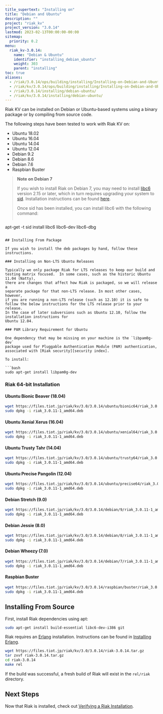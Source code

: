 ```yaml
---
title_supertext: "Installing on"
title: "Debian and Ubuntu"
description: ""
project: "riak_kv"
project_version: "3.0.14"
lastmod: 2023-02-13T00:00:00-00:00
sitemap:
  priority: 0.2
menu:
  riak_kv-3.0.14:
    name: "Debian & Ubuntu"
    identifier: "installing_debian_ubuntu"
    weight: 303
    parent: "installing"
toc: true
aliases:
  - /riak/3.0.14/ops/building/installing/Installing-on-Debian-and-Ubuntu
  - /riak/kv/3.0.14/ops/building/installing/Installing-on-Debian-and-Ubuntu
  - /riak/3.0.14/installing/debian-ubuntu/
  - /riak/kv/3.0.14/installing/debian-ubuntu/
---
```


[install source index]: {{<baseurl>}}riak/kv/3.0.14/setup/installing/source/
[security index]: {{<baseurl>}}riak/kv/3.0.14/using/security/
[install source erlang]: {{<baseurl>}}riak/kv/3.0.14/setup/installing/source/erlang
[install verify]: {{<baseurl>}}riak/kv/3.0.14/setup/installing/verify

Riak KV can be installed on Debian or Ubuntu-based systems using a binary
package or by compiling from source code.

The following steps have been tested to work with Riak KV on:

- Ubuntu 18.02
- Ubuntu 16.04
- Ubuntu 14.04
- Ubuntu 12.04
- Debian 9.2
- Debian 8.6
- Debian 7.6
- Raspbian Buster

> **Note on Debian 7**
>
> If you wish to install Riak on Debian 7, you may need to install
[libc6](https://packages.debian.org/search?keywords=libc6) version 2.15 or
later, which in turn requires upgrading your system to
[sid](https://www.debian.org/releases/sid/). Installation instructions
can be found
[here](https://wiki.debian.org/DebianUnstable#How_do_I_install_Sid.3F).
>
> Once sid has been installed, you can install libc6 with the following
command:
>
>```bash
apt-get -t sid install libc6 libc6-dev libc6-dbg
```

## Installing From Package

If you wish to install the deb packages by hand, follow these
instructions.

### Installing on Non-LTS Ubuntu Releases

Typically we only package Riak for LTS releases to keep our build and
testing matrix focused.  In some cases, such as the historic Ubuntu 11.04 (Natty),
there are changes that affect how Riak is packaged, so we will release a
separate package for that non-LTS release. In most other cases, however,
if you are running a non-LTS release (such as 12.10) it is safe to
follow the below instructions for the LTS release prior to your release.
In the case of later subversions such as Ubuntu 12.10, follow the installation instructions for
Ubuntu 12.04.

### PAM Library Requirement for Ubuntu

One dependency that may be missing on your machine is the `libpam0g-dev`
package used for Pluggable Authentication Module (PAM) authentication,
associated with [Riak security][security index].

To install:

```bash
sudo apt-get install libpam0g-dev
```

### Riak 64-bit Installation

#### Ubuntu Bionic Beaver (18.04)

```bash
wget https://files.tiot.jp/riak/kv/3.0/3.0.14/ubuntu/bionic64/riak_3.0.11-1_amd64.deb
sudo dpkg -i riak_3.0.11-1_amd64.deb
```

#### Ubuntu Xenial Xerus (16.04)

```bash
wget https://files.tiot.jp/riak/kv/3.0/3.0.14/ubuntu/xenial64/riak_3.0.11-1_amd64.deb
sudo dpkg -i riak_3.0.11-1_amd64.deb
```

#### Ubuntu Trusty Tahr (14.04)

```bash
wget https://files.tiot.jp/riak/kv/3.0/3.0.14/ubuntu/trusty64/riak_3.0.11-1_amd64.deb
sudo dpkg -i riak_3.0.11-1_amd64.deb
```

#### Ubuntu Precise Pangolin (12.04)

```bash
wget https://files.tiot.jp/riak/kv/3.0/3.0.14/ubuntu/precise64/riak_3.0.11-1_amd64.deb
sudo dpkg -i riak_3.0.11-1_amd64.deb
```

#### Debian Stretch (9.0)

```bash
wget https://files.tiot.jp/riak/kv/3.0/3.0.14/debian/9/riak_3.0.11-1_amd64.deb
sudo dpkg -i riak_3.0.11-1_amd64.deb
```

#### Debian Jessie (8.0)

```bash
wget https://files.tiot.jp/riak/kv/3.0/3.0.14/debian/8/riak_3.0.11-1_amd64.deb
sudo dpkg -i riak_3.0.11-1_amd64.deb
```

#### Debian Wheezy (7.0)

```bash
wget https://files.tiot.jp/riak/kv/3.0/3.0.14/debian/7/riak_3.0.11-1_amd64.deb
sudo dpkg -i riak_3.0.11-1_amd64.deb
```

#### Raspbian Buster

```bash
wget https://files.tiot.jp/riak/kv/3.0/3.0.14/raspbian/buster/riak_3.0.11-1_armhf.deb
sudo dpkg -i riak_3.0.11-1_amd64.deb
```

## Installing From Source

First, install Riak dependencies using apt:

```bash
sudo apt-get install build-essential libc6-dev-i386 git
```

Riak requires an [Erlang](http://www.erlang.org/) installation.
Instructions can be found in [Installing Erlang][install source erlang].

```bash
wget https://files.tiot.jp/riak/kv/3.0/3.0.14/riak-3.0.14.tar.gz
tar zxvf riak-3.0.14.tar.gz
cd riak-3.0.14
make rel
```

If the build was successful, a fresh build of Riak will exist in the
`rel/riak` directory.

## Next Steps

Now that Riak is installed, check out [Verifying a Riak Installation][install verify].

